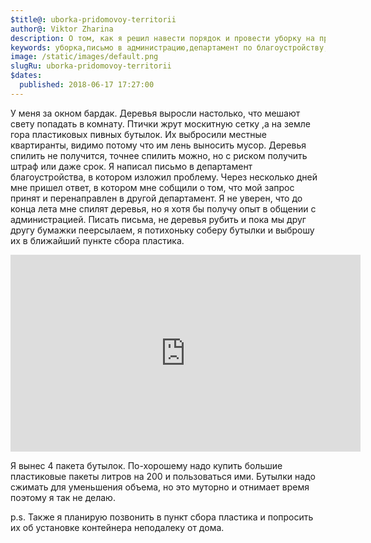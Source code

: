 ```yaml
---
$title@: uborka-pridomovoy-territorii
author@: Viktor Zharina
description: О том, как я решил навести порядок и провести уборку на придомовой территории
keywords: уборка,письмо в администрацию,департамент по благоустройству,инициатива,спил деревьев,пластик
image: /static/images/default.png
slugRu: uborka-pridomovoy-territorii
$dates:
  published: 2018-06-17 17:27:00
---
```

У меня за окном бардак. Деревья выросли настолько, что мешают свету попадать в комнату. Птички жрут москитную сетку
,а на земле гора пластиковых пивных бутылок. Их выбросили местные квартиранты, видимо потому что им лень выносить 
мусор. Деревья спилить не получится, точнее спилить можно, но с риском получить штраф или даже срок. 
Я написал письмо в департамент благоустройства, в котором изложил проблему. Через несколько дней мне пришел ответ, 
в котором мне собщили о том, что мой запрос принят и перенаправлен в другой департамент. Я не уверен, 
что до конца лета мне спилят деревья, но я хотя бы получу опыт в общении с администрацией. Писать письма, 
не деревья рубить и пока мы друг другу бумажки пеерсылаем, я потихоньку собeру бутылки и выброшу их в ближайший
пункте сбора пластика.
<p>
  <div class"videoWrapper">
    <iframe width="560" height="315" src="https://www.youtube.com/embed/hoNi8SYkfAM" frameborder="0" allow="autoplay; encrypted-media" allowfullscreen></iframe>
  </div>
</p>

Я вынес 4 пакета бутылок. По-хорошему надо купить большие пластиковые пакеты литров на 200 и пользоваться ими.
Бутылки надо сжимать для уменьшения объема, но это муторно и отнимает время поэтому я так не делаю.

p.s. Также я планирую позвонить в пункт сбора пластика и попросить их об установке контейнера неподалеку от дома.